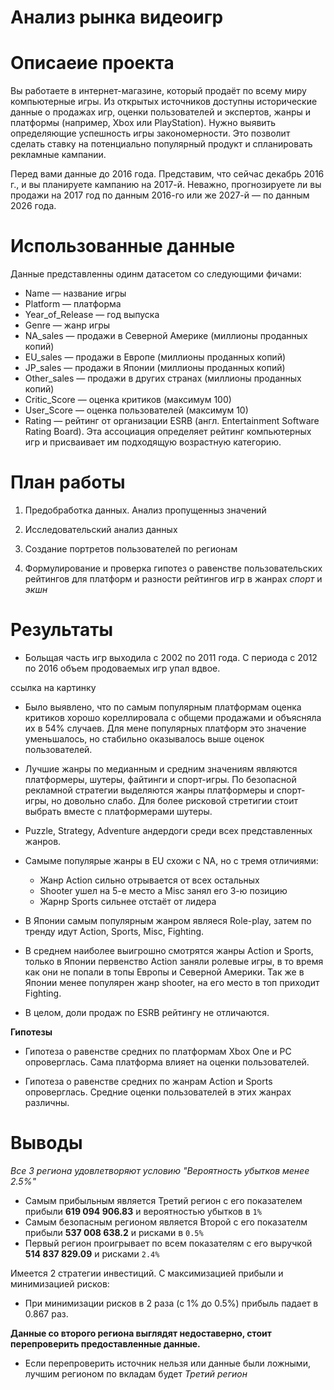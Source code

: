  # Анализ рынка видеоигр
 
 # Описаеие проекта

Вы работаете в интернет-магазине, который продаёт по всему миру компьютерные игры. Из открытых источников доступны исторические данные о продажах игр, оценки пользователей и экспертов, жанры и платформы (например, Xbox или PlayStation). Нужно выявить определяющие успешность игры закономерности. Это позволит сделать ставку на потенциально популярный продукт и спланировать рекламные кампании.

Перед вами данные до 2016 года. Представим, что сейчас декабрь 2016 г., и вы планируете кампанию на 2017-й. Неважно, прогнозируете ли вы продажи на 2017 год по данным 2016-го или же 2027-й — по данным 2026 года.

 # Использованные данные
 Данные представленны одинм датасетом со следующими фичами:

- Name — название игры
- Platform — платформа
- Year_of_Release — год выпуска
- Genre — жанр игры
- NA_sales — продажи в Северной Америке (миллионы проданных копий)
- EU_sales — продажи в Европе (миллионы проданных копий)
- JP_sales — продажи в Японии (миллионы проданных копий)
- Other_sales — продажи в других странах (миллионы проданных копий)
- Critic_Score — оценка критиков (максимум 100)
- User_Score — оценка пользователей (максимум 10)
- Rating — рейтинг от организации ESRB (англ. Entertainment Software Rating Board). Эта ассоциация определяет рейтинг компьютерных игр и присваивает им подходящую возрастную категорию.

# План работы

1) Предобработка данных. Анализ пропущенныз значений

2) Исследовательский анализ данных

3) Создание портретов пользователей по регионам

4) Формулирование и проверка гипотез о равенстве пользовательских рейтингов для платформ и разности рейтингов игр в жанрах *спорт* и *экшн*

 # Результаты
 
 - Больщая часть игр выходила с 2002 по 2011 года. С периода с 2012 по 2016 объем продоваемых игр упал вдвое.

ссылка на картинку

- Было выявлено, что по самым популярным платформам оценка критиков хорошо кореллировала с общеми продажами и объясняла их в 54% случаев. Для мене популярных платформ это значение уменьшалось, но стабильно оказывалось выше оценок пользователей.

- Лучшие жанры по медианным и средним значениям являются платформеры, шутеры, файтинги и спорт-игры. По безопасной рекламной стратегии выделяются жанры платформеры и спорт-игры, но довольно слабо. Для более рисковой стретигии стоит выбрать вместе с платформерами шутеры.

- Puzzle, Strategy, Adventure андердоги среди всех представленных жанров.

- Самыме популярые жанры в EU схожи с NA, но с тремя отличиями: 
  - Жанр Action сильно отрывается от всех остальных 
  - Shooter ушел на 5-е место а Misc занял его 3-ю позицию 
  - Жарнр Sports сильнее отстаёт от лидера

- В Японии самым популярным жанром являеся Role-play, затем по тренду идут Action, Sports, Misc, Fighting.

- В среднем наиболее выигрошно смотрятся жанры Action и Sports, только в Японии первенство Action заняли ролевые игры, в то время как они не попали в топы Европы и Северной Америки. Так же в Японии менее популярен жанр shooter, на его место в топ приходит Fighting.
    
- В целом, доли продаж по ESRB рейтингу не отличаются.
    
**Гипотезы**
    
- Гипотеза о равенстве средних по платформам Xbox One и PC опроверглась. Сама платформа влияет на оценки пользователей.
    
- Гипотеза о равенстве средних по жанрам Action и Sports опроверглась. Средние оценки пользователей в этих жанрах различны.
 
 # Выводы

*Все 3 региона удовлетворяют условию "Вероятность убытков менее 2.5%"*

- Самым прибыльным является Третий регион с его показателем прибыли **619 094 906.83** и вероятностью убытков в `1%`
- Самым безопасным регионом является Второй с его показателм прибыли **537 008 638.2** и рисками в `0.5%`
- Первый регион проигрывает по всем показателям с его выручкой **514 837 829.09** и рисками `2.4%`
    
Имеется 2 стратегии инвестиций. С максимизацией прибыли и минимизацией рисков:
- При минимизации рисков в 2 раза (с 1% до 0.5%) прибыль падает в 0.867 раз.
    
**Данные со второго региона выглядят недоставерно, стоит перепроверить предоставленные данные.**
- Если перепроверить источник нельзя или данные были ложными, лучшим регионом по вкладам будет *Третий регион*

